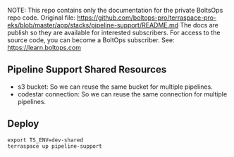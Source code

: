 <!-- note marker start -->
NOTE: This repo contains only the documentation for the private BoltsOps repo code.
Original file: https://github.com/boltops-pro/terraspace-pro-eks/blob/master/app/stacks/pipeline-support/README.md
The docs are publish so they are available for interested subscribers.
For access to the source code, you can become a BoltOps subscriber.
See: https://learn.boltops.com

<!-- note marker end -->

## Pipeline Support Shared Resources

* s3 bucket: So we can reuse the same bucket for multiple pipelines.
* codestar connection: So we can reuse the same connection for multiple pipelines.

## Deploy

    export TS_ENV=dev-shared
    terraspace up pipeline-support
